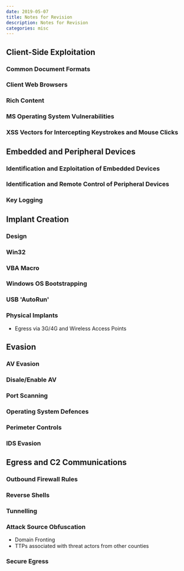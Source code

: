 ```yaml
---
date: 2019-05-07
title: Notes for Revision
description: Notes for Revision
categories: misc
---
```


## Client-Side Exploitation


### Common Document Formats

### Client Web Browsers

### Rich Content

### MS Operating System Vulnerabilities

### XSS Vectors for Intercepting Keystrokes and Mouse Clicks

## Embedded and Peripheral Devices

### Identification and Ezploitation of Embedded Devices

### Identification and Remote Control of Peripheral Devices

### Key Logging

## Implant Creation

### Design

### Win32

### VBA Macro

### Windows OS Bootstrapping

### USB 'AutoRun'

### Physical Implants
* Egress via 3G/4G and Wireless Access Points

## Evasion

### AV Evasion

### Disale/Enable AV

### Port Scanning

### Operating System Defences

### Perimeter Controls

### IDS Evasion

## Egress and C2 Communications

### Outbound Firewall Rules

### Reverse Shells

### Tunnelling

### Attack Source Obfuscation
* Domain Fronting
* TTPs associated with threat actors from other counties

### Secure Egress

